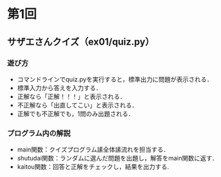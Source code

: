 # 第1回
## サザエさんクイズ（ex01/quiz.py）
### 遊び方
* コマンドラインでquiz.pyを実行すると，標準出力に問題が表示される．
* 標準入力から答えを入力する．
* 正解なら「正解！！！」と表示される．
* 不正解なら「出直してこい」と表示される．
* 正解でも不正解でも，1問のみ出題される．
### プログラム内の解説
* main関数：クイズプログラム䛾全体䛾流れを担当する．
* shutudai関数：ランダムに選んだ問題を出題し，解答をmain関数に返す．
* kaitou関数：回答と正解をチェックし，結果を出力する.
